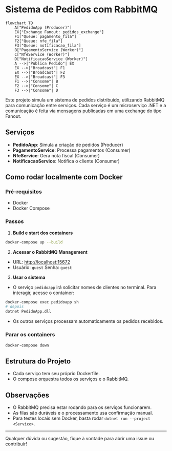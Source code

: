 # Sistema de Pedidos com RabbitMQ

```mermaid
flowchart TD
    A["PedidoApp (Producer)"]
    EX["Exchange Fanout: pedidos_exchange"]
    F1["Queue: pagamento_fila"]
    F2["Queue: nfe_fila"]
    F3["Queue: notificacao_fila"]
    B["PagamentoService (Worker)"]
    C["NfeService (Worker)"]
    D["NotificacaoService (Worker)"]
    A -->|"Publica Pedido"| EX
    EX -->|"Broadcast"| F1
    EX -->|"Broadcast"| F2
    EX -->|"Broadcast"| F3
    F1 -->|"Consome"| B
    F2 -->|"Consome"| C
    F3 -->|"Consome"| D
```

Este projeto simula um sistema de pedidos distribuído, utilizando RabbitMQ para comunicação entre serviços. Cada serviço é um microserviço .NET e a comunicação é feita via mensagens publicadas em uma exchange do tipo Fanout.

## Serviços
- **PedidoApp**: Simula a criação de pedidos (Producer)
- **PagamentoService**: Processa pagamentos (Consumer)
- **NfeService**: Gera nota fiscal (Consumer)
- **NotificacaoService**: Notifica o cliente (Consumer)

## Como rodar localmente com Docker

### Pré-requisitos
- Docker
- Docker Compose

### Passos
1. **Build e start dos containers**

```sh
docker-compose up --build
```

2. **Acessar o RabbitMQ Management**
- URL: [http://localhost:15672](http://localhost:15672)
- Usuário: `guest`  Senha: `guest`

3. **Usar o sistema**
- O serviço `pedidoapp` irá solicitar nomes de clientes no terminal. Para interagir, acesse o container:

```sh
docker-compose exec pedidoapp sh
# depois
dotnet PedidoApp.dll
```

- Os outros serviços processam automaticamente os pedidos recebidos.

### Parar os containers
```sh
docker-compose down
```

## Estrutura do Projeto
- Cada serviço tem seu próprio Dockerfile.
- O compose orquestra todos os serviços e o RabbitMQ.

## Observações
- O RabbitMQ precisa estar rodando para os serviços funcionarem.
- As filas são duráveis e o processamento usa confirmação manual.
- Para testes locais sem Docker, basta rodar `dotnet run --project <Servico>`.

---

Qualquer dúvida ou sugestão, fique à vontade para abrir uma issue ou contribuir! 